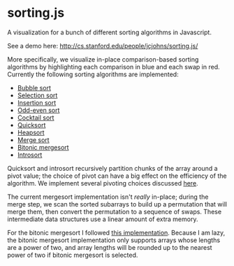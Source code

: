 # sorting.js
A visualization for a bunch of different sorting algorithms in Javascript.

See a demo here:
http://cs.stanford.edu/people/jcjohns/sorting.js/

More specifically, we visualize in-place comparison-based sorting algorithms by highlighting each comparison in blue and each swap in red. Currently the following sorting algorithms are implemented:

* [Bubble sort](https://en.wikipedia.org/wiki/Bubble_sort)
* [Selection sort](https://en.wikipedia.org/wiki/Selection_sort)
* [Insertion sort](https://en.wikipedia.org/wiki/Insertion_sort)
* [Odd-even sort](https://en.wikipedia.org/wiki/Odd%E2%80%93even_sort)
* [Cocktail sort](https://en.wikipedia.org/wiki/Cocktail_sort)
* [Quicksort](https://en.wikipedia.org/wiki/Quicksort)
* [Heapsort](https://en.wikipedia.org/wiki/Heapsort)
* [Merge sort](https://en.wikipedia.org/wiki/Merge_sort)
* [Bitonic mergesort](https://en.wikipedia.org/wiki/Bitonic_sorter)
* [Introsort](https://en.wikipedia.org/wiki/Introsort)

Quicksort and introsort recursively partition chunks of the array around a pivot value; the choice of pivot can have a big effect on the efficiency of the algorithm. We implement several pivoting choices discussed [here](https://en.wikipedia.org/wiki/Quicksort#Choice_of_pivot).

The current mergesort implementation isn't *really* in-place; during the merge step, we scan the sorted subarrays to build up a permutation that will merge them, then convert the permutation to a sequence of swaps. These intermediate data structures use a linear amount of extra memory.

For the bitonic mergesort I followed [this implementation](http://www.cs.rutgers.edu/~venugopa/parallel_summer2012/bitonic_overview.html). Because I am lazy, the bitonic mergesort implementation only supports arrays whose lengths are a power of two, and array lengths will be rounded up to the nearest power of two if bitonic mergesort is selected.
